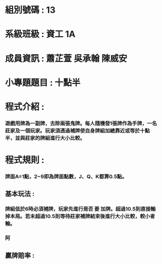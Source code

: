 # 組別號碼 : 13  
# 系級班級 : 資工 1A  
# 成員資訊 : 蕭芷萱 吳承翰 陳威安  
# 小專題題目 : 十點半  
# 程式介紹 :  
### 遊戲用牌為一副牌，去除兩張鬼牌。每人隨機發1張牌作為手牌，一名莊家及一個玩家。玩家須透過補牌使自身牌組加總靠近或等於十點半，並與莊家的牌組進行大小比較。  
# 程式規則 :  
### 牌面A=1點，2~9即為牌面點數，J、Q、K都算0.5點。 
## 基本玩法 :  
###   牌組低於6時必須補牌，玩家先進行是否 **要** 加牌。超過10.5則直接輸掉本局。若未超過10.5則等待莊家補牌結束後進行大小比較，較小者輸。   
###  阿
## 贏牌賠率 :  
### 

